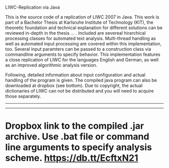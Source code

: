 LIWC-Replication via Java

This is the source code of a replication of LIWC 2007 in Java. This work is part of a Bachelor Thesis at Karlsruhe Institute 
of Technology (KIT), the theoretic foundation and technical explanation for different solutions can be reviewed in-depth in the thesis ... .
Included are severeal hirarchical processing classes for automated text analysis. 
Multi-thread handling as well as automated input processing are covered within this implementation, too. Several input paramters can be passed to a construction class via commandline arguments to specify behavior. This implementation features a close replication of LIWC for the languages English and German, as well as an improved algorithmic analysis version.

Following, detailed information about input configuration and actual handling of the program is given. The compiled java program can also be downloaded at dropbox (see bottom). Due to copyright, the actual dictionaries of LIWC can not be  distributed and you will need to acquire those separately.

------


------
Dropbox link to the compiled .jar archive. Use .bat file or command line arguments to specify analysis scheme.
https://db.tt/EcftxN21
================
